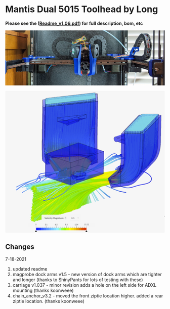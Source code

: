 Mantis Dual 5015 Toolhead by Long
============
  
**Please see the ([Readme_v1.06.pdf](Readme_v1.06.pdf)) for full description, bom, etc**  
  
![](images/mantis.jpg)    
  
![](images/cfd.png)    


Changes
-----------------
7-18-2021
1.  updated readme
2.  magprobe dock arms v1.5 - new version of dock arms which are tighter and longer (thanks to ShinyPants for lots of testing with these)
3.  carriage v1.037 - minor revision adds a hole on the left side for ADXL mounting (thanks koonweee)
4.  chain_anchor_v3.2 - moved the front ziptie location higher.  added a rear ziptie location. (thanks koonweee)
